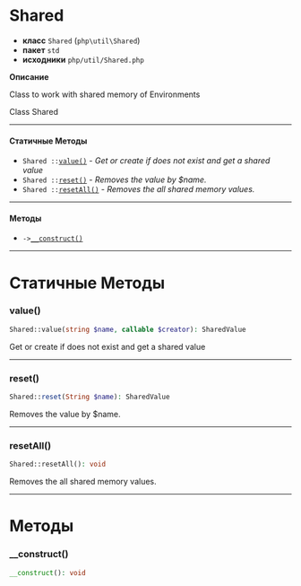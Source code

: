 # Shared

- **класс** `Shared` (`php\util\Shared`)
- **пакет** `std`
- **исходники** `php/util/Shared.php`

**Описание**

Class to work with shared memory of Environments

Class Shared

---

#### Статичные Методы

- `Shared ::`[`value()`](#method-value) - _Get or create if does not exist and get a shared value_
- `Shared ::`[`reset()`](#method-reset) - _Removes the value by $name._
- `Shared ::`[`resetAll()`](#method-resetall) - _Removes the all shared memory values._

---

#### Методы

- `->`[`__construct()`](#method-__construct)

---
# Статичные Методы

<a name="method-value"></a>

### value()
```php
Shared::value(string $name, callable $creator): SharedValue
```
Get or create if does not exist and get a shared value

---

<a name="method-reset"></a>

### reset()
```php
Shared::reset(String $name): SharedValue
```
Removes the value by $name.

---

<a name="method-resetall"></a>

### resetAll()
```php
Shared::resetAll(): void
```
Removes the all shared memory values.

---
# Методы

<a name="method-__construct"></a>

### __construct()
```php
__construct(): void
```